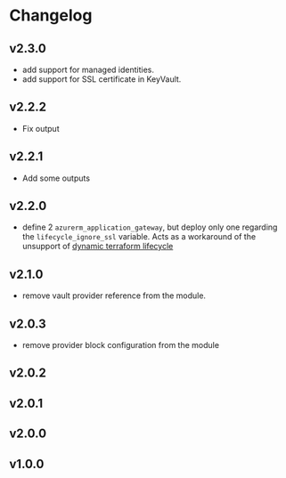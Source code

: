 # Changelog

## v2.3.0

- add support for managed identities.
- add support for SSL certificate in KeyVault.

## v2.2.2

- Fix output

## v2.2.1

- Add some outputs

## v2.2.0

- define 2 `azurerm_application_gateway`, but deploy only one regarding the `lifecycle_ignore_ssl` variable. Acts as a workaround of the unsupport of [dynamic terraform lifecycle](https://github.com/hashicorp/terraform/issues/24188)

## v2.1.0

- remove vault provider reference from the module.

## v2.0.3

- remove provider block configuration from the module  

## v2.0.2

## v2.0.1

## v2.0.0

## v1.0.0
